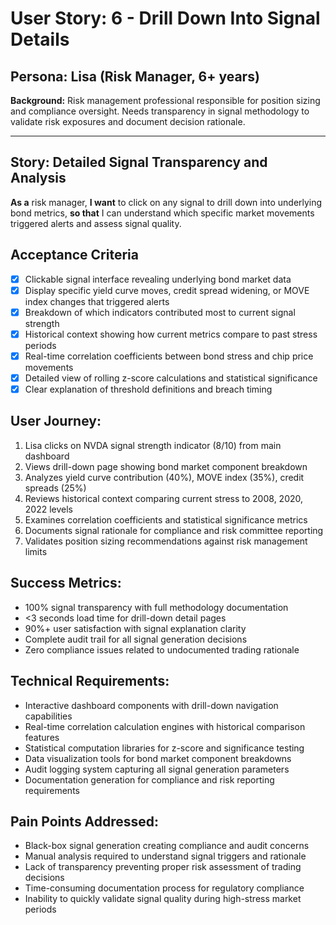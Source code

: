 # User Story: 6 - Drill Down Into Signal Details

## Persona: Lisa (Risk Manager, 6+ years)
**Background:** Risk management professional responsible for position sizing and compliance oversight. Needs transparency in signal methodology to validate risk exposures and document decision rationale.

---

## Story: Detailed Signal Transparency and Analysis

**As a** risk manager,
**I want** to click on any signal to drill down into underlying bond metrics,
**so that** I can understand which specific market movements triggered alerts and assess signal quality.

## Acceptance Criteria

- [x] Clickable signal interface revealing underlying bond market data
- [x] Display specific yield curve moves, credit spread widening, or MOVE index changes that triggered alerts
- [x] Breakdown of which indicators contributed most to current signal strength
- [x] Historical context showing how current metrics compare to past stress periods
- [x] Real-time correlation coefficients between bond stress and chip price movements
- [x] Detailed view of rolling z-score calculations and statistical significance
- [x] Clear explanation of threshold definitions and breach timing

## User Journey:

1. Lisa clicks on NVDA signal strength indicator (8/10) from main dashboard
2. Views drill-down page showing bond market component breakdown
3. Analyzes yield curve contribution (40%), MOVE index (35%), credit spreads (25%)
4. Reviews historical context comparing current stress to 2008, 2020, 2022 levels
5. Examines correlation coefficients and statistical significance metrics
6. Documents signal rationale for compliance and risk committee reporting
7. Validates position sizing recommendations against risk management limits

## Success Metrics:

- 100% signal transparency with full methodology documentation
- <3 seconds load time for drill-down detail pages
- 90%+ user satisfaction with signal explanation clarity
- Complete audit trail for all signal generation decisions
- Zero compliance issues related to undocumented trading rationale

## Technical Requirements:

- Interactive dashboard components with drill-down navigation capabilities
- Real-time correlation calculation engines with historical comparison features
- Statistical computation libraries for z-score and significance testing
- Data visualization tools for bond market component breakdowns
- Audit logging system capturing all signal generation parameters
- Documentation generation for compliance and risk reporting requirements

## Pain Points Addressed:

- Black-box signal generation creating compliance and audit concerns
- Manual analysis required to understand signal triggers and rationale
- Lack of transparency preventing proper risk assessment of trading decisions
- Time-consuming documentation process for regulatory compliance
- Inability to quickly validate signal quality during high-stress market periods
